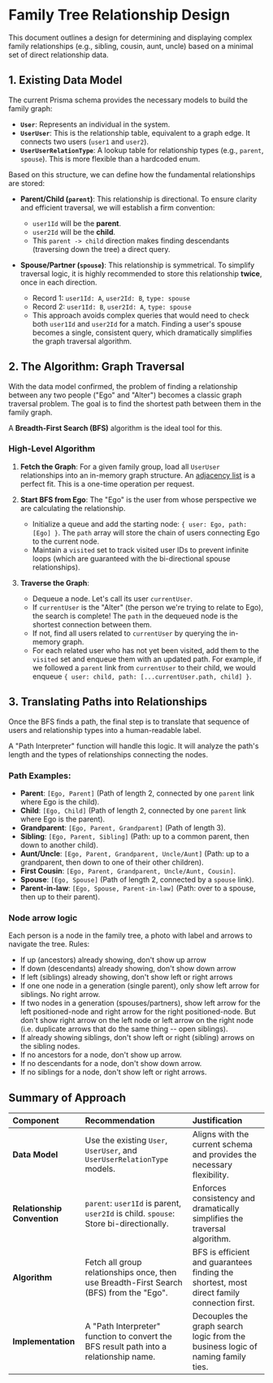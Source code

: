 # Family Tree Relationship Design

This document outlines a design for determining and displaying complex family relationships (e.g., sibling, cousin, aunt, uncle) based on a minimal set of direct relationship data.

## 1. Existing Data Model

The current Prisma schema provides the necessary models to build the family graph:

- **`User`**: Represents an individual in the system.
- **`UserUser`**: This is the relationship table, equivalent to a graph edge. It connects two users (`user1` and `user2`).
- **`UserUserRelationType`**: A lookup table for relationship types (e.g., `parent`, `spouse`). This is more flexible than a hardcoded enum.

Based on this structure, we can define how the fundamental relationships are stored:

- **Parent/Child (`parent`)**: This relationship is directional. To ensure clarity and efficient traversal, we will establish a firm convention:
  - `user1Id` will be the **parent**.
  - `user2Id` will be the **child**.
  - This `parent -> child` direction makes finding descendants (traversing down the tree) a direct query.

- **Spouse/Partner (`spouse`)**: This relationship is symmetrical. To simplify traversal logic, it is highly recommended to store this relationship **twice**, once in each direction.
  - Record 1: `user1Id: A`, `user2Id: B`, `type: spouse`
  - Record 2: `user1Id: B`, `user2Id: A`, `type: spouse`
  - This approach avoids complex queries that would need to check both `user1Id` and `user2Id` for a match. Finding a user's spouse becomes a single, consistent query, which dramatically simplifies the graph traversal algorithm.

## 2. The Algorithm: Graph Traversal

With the data model confirmed, the problem of finding a relationship between any two people ("Ego" and "Alter") becomes a classic graph traversal problem. The goal is to find the shortest path between them in the family graph.

A **Breadth-First Search (BFS)** algorithm is the ideal tool for this.

### High-Level Algorithm

1.  **Fetch the Graph**: For a given family group, load all `UserUser` relationships into an in-memory graph structure. An [adjacency list](https://en.wikipedia.org/wiki/Adjacency_list) is a perfect fit. This is a one-time operation per request.

2.  **Start BFS from Ego**: The "Ego" is the user from whose perspective we are calculating the relationship.
    - Initialize a queue and add the starting node: `{ user: Ego, path: [Ego] }`. The `path` array will store the chain of users connecting Ego to the current node.
    - Maintain a `visited` set to track visited user IDs to prevent infinite loops (which are guaranteed with the bi-directional spouse relationships).

3.  **Traverse the Graph**:
    - Dequeue a node. Let's call its user `currentUser`.
    - If `currentUser` is the "Alter" (the person we're trying to relate to Ego), the search is complete! The `path` in the dequeued node is the shortest connection between them.
    - If not, find all users related to `currentUser` by querying the in-memory graph.
    - For each related user who has not yet been visited, add them to the `visited` set and enqueue them with an updated path. For example, if we followed a `parent` link from `currentUser` to their child, we would enqueue `{ user: child, path: [...currentUser.path, child] }`.

## 3. Translating Paths into Relationships

Once the BFS finds a path, the final step is to translate that sequence of users and relationship types into a human-readable label.

A "Path Interpreter" function will handle this logic. It will analyze the path's length and the types of relationships connecting the nodes.

### Path Examples:

- **Parent**: `[Ego, Parent]` (Path of length 2, connected by one `parent` link where Ego is the child).
- **Child**: `[Ego, Child]` (Path of length 2, connected by one `parent` link where Ego is the parent).
- **Grandparent**: `[Ego, Parent, Grandparent]` (Path of length 3).
- **Sibling**: `[Ego, Parent, Sibling]` (Path: up to a common parent, then down to another child).
- **Aunt/Uncle**: `[Ego, Parent, Grandparent, Uncle/Aunt]` (Path: up to a grandparent, then down to one of their other children).
- **First Cousin**: `[Ego, Parent, Grandparent, Uncle/Aunt, Cousin]`.
- **Spouse**: `[Ego, Spouse]` (Path of length 2, connected by a `spouse` link).
- **Parent-in-law**: `[Ego, Spouse, Parent-in-law]` (Path: over to a spouse, then up to their parent).

### Node arrow logic

Each person is a node in the family tree, a photo with label and arrows to
navigate the tree. Rules:

- If up (ancestors) already showing, don't show up arrow
- If down (descendants) already showing, don't show down arrow
- If left (siblings) already showing, don't show left or right arrows
- If one one node in a generation (single parent), only show left arrow for siblings. No right arrow.
- If two nodes in a generation (spouses/partners), show left arrow for the left
  positioned-node and right arrow for the right positioned-node. But don't show
  right arrow on the left node or left arrow on the right node (i.e. duplicate
  arrows that do the same thing -- open siblings).
- If already showing siblings, don't show left or right (sibling) arrows on the
  sibling nodes.
- If no ancestors for a node, don't show up arrow.
- If no descendants for a node, don't show down arrow.
- If no siblings for a node, don't show left or right arrows.

## Summary of Approach

| Component                   | Recommendation                                                                          | Justification                                                                              |
| :-------------------------- | :-------------------------------------------------------------------------------------- | :----------------------------------------------------------------------------------------- |
| **Data Model**              | Use the existing `User`, `UserUser`, and `UserUserRelationType` models.                 | Aligns with the current schema and provides the necessary flexibility.                     |
| **Relationship Convention** | `parent`: `user1Id` is parent, `user2Id` is child. `spouse`: Store bi-directionally.    | Enforces consistency and dramatically simplifies the traversal algorithm.                  |
| **Algorithm**               | Fetch all group relationships once, then use Breadth-First Search (BFS) from the "Ego". | BFS is efficient and guarantees finding the shortest, most direct family connection first. |
| **Implementation**          | A "Path Interpreter" function to convert the BFS result path into a relationship name.  | Decouples the graph search logic from the business logic of naming family ties.            |

